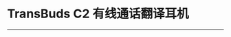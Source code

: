 # TransBuds C2 有线通话翻译耳机

---

<DocCard :cards="[
  {
    title: '有线通话翻译耳机在android上使用',
    description: '',
    avatar: '/img/安卓_手机.png',
    path: '/readme/android-c2'
  },
  {
    title: '有线通话翻译耳机在windows上使用',
    description: '',
    avatar: '/img/电脑.png',
    path: '/readme/windows-c2'
  },
  {
    title: '有线通话翻译耳机在macOS上使用',
    description: '',
    avatar: '/img/苹果电脑.png',
    path: '/readme/macos-c2'
  },
    {
    title: '有线通话翻译耳机在iOS上使用',
    description: '',
    avatar: '/img/iOS.png',
    path: '/readme/ios-c2'
  }
]" />

